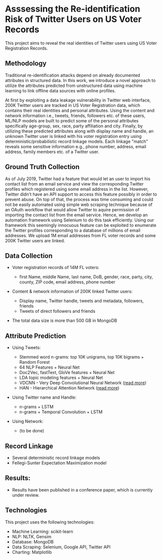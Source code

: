 # Asssessing the Re-identification Risk of Twitter Users on US Voter Records
This project aims to reveal the real identities of Twitter users using US Voter Registration Records.

## Methodology

Traditional re-identification attacks depend on already documented attributes in structured data. In this work, we introduce a novel approach to utilize the attributes predicted from unstructured data using machine learning to link offline data sources with online profiles.

At first by exploiting a data leakage vulnerability in Twitter web interface, 200K Twitter users are tracked in US Voter Registration data, which contains their real identities and personal attributes. Using the content and network information i.e., tweets, friends, followers etc. of these users, ML/NLP models are built to predict some of the personal attributes specifically age-group, sex, race, party affiliation and city. Finally, by utilizing these predicted attributes along with display name and handle, an unknown Twitter user is linked with his voter registration entry using deterministic/probabilistic record linkage models. Each linkage "match" reveals some sensitive information e.g., phone number, address, email address, family members etc. of a Twitter user. 

## Ground Truth Collection

As of July 2019, Twitter had a feature that would let an user to import his contact list from an email service and view the corresponding Twitter profiles which registered using some email address in the list. However, Twitter didn't have an API support to access this feature possibly in order to prevent abuse. On top of that, the process was time consuming and could not be easily automated using simple web scraping technique because of an OAuth workflow that would allow Twitter to aquire permission of importing the contact list from the email service. Hence, we develop an automation framework using Selenium to do this task efficiently. Using our framework this seemingly innocuous feature can be exploited to enumerate the Twitter profiles corresponding to a database of millions of email addresses. We upload 1M email addresses from FL voter records and some 200K Twitter users are linked. 

## Data Collection

* Voter registration records of 14M FL voters:

  - first Name, middle Name, last name, DoB, gender, race, party, city, county, ZIP code, email address, phone number

* Content & network information of 200K linked Twitter users:

  - Display name, Twitter handle, tweets and metadata, followers, friends
  - Tweets of direct followers and friends
  
* The total data size is more than 500 GB in MongoDB
  

## Attribute Prediction

* Using Tweets:
  * Stemmed word n-grams: top 10K unigrams, top 10K bigrams + Random Forest
  * 64 NLP Features + Neural Net
  * Doc2Vec, fastText, GloVe features + Neural Net
  * LDA topic modeling features + Neural Net
  * VDCNN - Very Deep Convolutional Neural Network ([read more](https://arxiv.org/abs/1606.01781)) 
  * HAN - Hierarchical Attention Network ([read more](https://www.aclweb.org/anthology/N16-1174/))

* Using Twitter name and Handle:
  * n-grams + LSTM
  * n-grams + Temporal Convolution + LSTM 

* Using Network:
  * (to be done)

## Record Linkage

* Several deterministic record linkage models
* Fellegi-Sunter Expectation Maximization model

## Results:

* Results have been published in a conference paper, which is currently under review.

## Technologies

This project uses the following technologies:

* Machine Learning: scikit-learn
* NLP: NLTK, Gensim
* Database: MongoDB
* Data Scraping: Selenium, Google API, Twitter API
* Charting: Matplotlib
